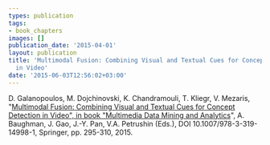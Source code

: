 ```yaml
---
types: publication
tags:
- book_chapters
images: []
publication_date: '2015-04-01'
layout: publication
title: 'Multimodal Fusion: Combining Visual and Textual Cues for Concept Detection
  in Video'
date: '2015-06-03T12:56:02+03:00'
---
```

<p>D. Galanopoulos, M. Dojchinovski, K. Chandramouli, T. Kliegr, V. Mezaris, "<a href="http://link.springer.com/chapter/10.1007/978-3-319-14998-1_13">Multimodal Fusion: Combining Visual and Textual Cues for Concept Detection in Video", in book "Multimedia Data Mining and Analytics</a>", A. Baughman, J. Gao, J.-Y. Pan, V.A. Petrushin (Eds.), DOI 10.1007/978-3-319-14998-1, Springer, pp. 295-310, 2015.</p>
